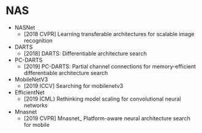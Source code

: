 # NAS
- NASNet
    - [2018 CVPR] Learning transferable architectures for scalable image recognition
- DARTS
    - [2018] DARTS: Differentiable architecture search
- PC-DARTS
    - [2019] PC-DARTS: Partial channel connections for memory-efficient differentiable architecture search
- MobileNetV3
    - [2019 ICCV] Searching for mobilenetv3
- EfficientNet
    - [2019 ICML} Rethinking model scaling for convolutional neural networks
- Mnasnet
    - [2019 CVPR] Mnasnet_ Platform-aware neural architecture search for mobile

